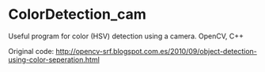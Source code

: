 ColorDetection_cam
==================

Useful program for color (HSV) detection using a camera. OpenCV, C++


Original code: http://opencv-srf.blogspot.com.es/2010/09/object-detection-using-color-seperation.html
